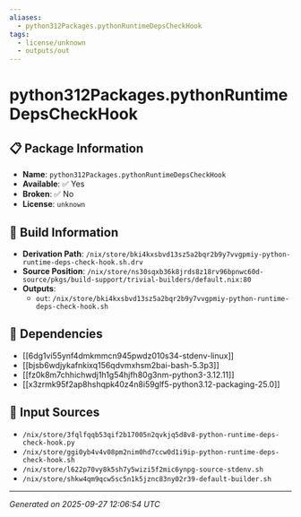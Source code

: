 ```yaml
---
aliases:
  - python312Packages.pythonRuntimeDepsCheckHook
tags:
  - license/unknown
  - outputs/out
---
```


# python312Packages.pythonRuntimeDepsCheckHook

## 📋 Package Information

- **Name**: `python312Packages.pythonRuntimeDepsCheckHook`
- **Available**: ✅ Yes
- **Broken**: ✅ No
- **License**: `unknown`

## 🔧 Build Information

- **Derivation Path**: `/nix/store/bki4kxsbvd13sz5a2bqr2b9y7vvgpmiy-python-runtime-deps-check-hook.sh.drv`
- **Source Position**: `/nix/store/ns30sqxb36k8jrds8z18rv96bpnwc60d-source/pkgs/build-support/trivial-builders/default.nix:80`
- **Outputs**:
  - `out`:  `/nix/store/bki4kxsbvd13sz5a2bqr2b9y7vvgpmiy-python-runtime-deps-check-hook.sh`

## 🔗 Dependencies

- [[6dg1vi55ynf4dmkmmcn945pwdz010s34-stdenv-linux]]
- [[bjsb6wdjykafnkixq156qdvmxhsm2bai-bash-5.3p3]]
- [[fz0k8m7chhichwdj1h1g54hjfh80g3nm-python3-3.12.11]]
- [[x3zrmk95f2ap8hshqpk40z4n8i59glf5-python3.12-packaging-25.0]]

## 📁 Input Sources

- `/nix/store/3fqlfqqb53qif2b17005n2qvkjq5d8v8-python-runtime-deps-check-hook.py`
- `/nix/store/ggi0yb4v4v08pm2nim0hd7ccw0d1i9ip-python-runtime-deps-check-hook.sh`
- `/nix/store/l622p70vy8k5sh7y5wizi5f2mic6ynpg-source-stdenv.sh`
- `/nix/store/shkw4qm9qcw5sc5n1k5jznc83ny02r39-default-builder.sh`

---
*Generated on 2025-09-27 12:06:54 UTC*
